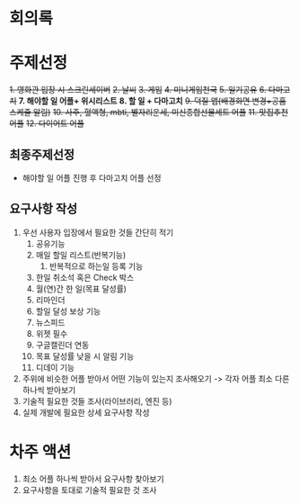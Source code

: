 회의록
=============================

# 주제선정  
~~1. 영화관 입장 시 스크린세이버~~
~~2. 날씨~~
~~3. 게임~~
~~4. 미니게임천국~~
~~5. 일기공유~~
~~6. 다마고치~~
**7. 해야할 일 어플+ 위시리스트**
**8. 할 일 + 다마고치**
~~9. 덕질 앱(배경화면 변경+공홈스케쥴 알림)~~
~~10. 사주, 혈액형, mbti, 별자리운세, 미신종합선물세트 어플~~
~~11. 맛집추천어플~~
~~12. 다이어트 어플~~

## 최종주제선정
* 해야할 일 어플 진행 후 다마고치 어플 선정
## 요구사항 작성
1. 우선 사용자 입장에서 필요한 것들 간단히 적기
    1. 공유기능
    1. 매일 할일 리스트(반복기능)
        1. 반복적으로 하는일 등록 기능
    1. 한일 취소석 혹은 Check 박스
    1. 월(연)간 한 일(목표 달성률)
    1. 리마인더
    1. 할일 달성 보상 기능
    1. 뉴스피드
    1. 위젯 필수
    1. 구글캘린더 연동
    1. 목표 달성률 낮을 시 알림 기능
    1. 디데이 기능
2. 주위에 비슷한 어플 받아서 어떤 기능이 있는지 조사해오기
  -> 각자 어플 최소 다른 하나씩 받아보기
3. 기술적 필요한 것들 조사(라이브러리, 엔진 등)
4. 실제 개발에 필요한 상세 요구사항 작성

# 차주 액션
1. 최소 어플 하나씩 받아서 요구사항 찾아보기
1. 요구사항을 토대로 기술적 필요한 것 조사
